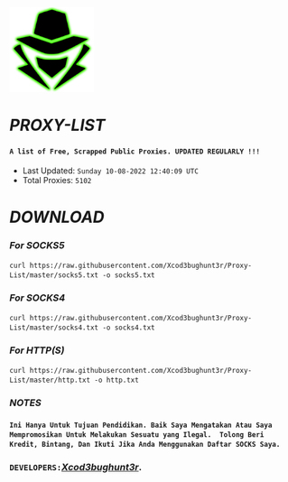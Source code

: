 <p align="left"><a href="https://www.itsecurity.id/"><img height="150" title="Xcod3bughunt3r" src="0011.png"/></a></p>

# ***PROXY-LIST***
#### ``A list of Free, Scrapped Public Proxies. UPDATED REGULARLY !!!``
* Last Updated: `Sunday 10-08-2022 12:40:09 UTC`
* Total Proxies: `5102`  

# ***DOWNLOAD***
### ***For SOCKS5***
```curl https://raw.githubusercontent.com/Xcod3bughunt3r/Proxy-List/master/socks5.txt -o socks5.txt```

### ***For SOCKS4***
```curl https://raw.githubusercontent.com/Xcod3bughunt3r/Proxy-List/master/socks4.txt -o socks4.txt```

### ***For HTTP(S)***
```curl https://raw.githubusercontent.com/Xcod3bughunt3r/Proxy-List/master/http.txt -o http.txt```

### ***NOTES***
#### ``Ini Hanya Untuk Tujuan Pendidikan. Baik Saya Mengatakan Atau Saya Mempromosikan Untuk Melakukan Sesuatu yang Ilegal.  Tolong Beri Kredit, Bintang, Dan Ikuti Jika Anda Menggunakan Daftar SOCKS Saya.``

### ``DEVELOPERS:``*[Xcod3bughunt3r](https://github.com/Xcod3bughunt3r/Xcod3bughunt3r)*.
